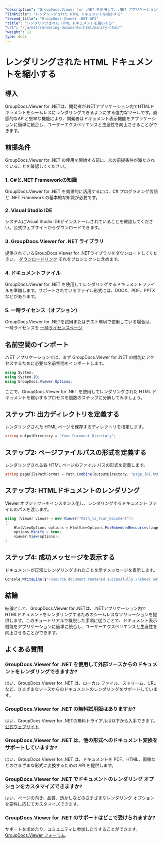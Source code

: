 ```yaml
---
"description": "GroupDocs.Viewer for .NET を使用して、.NET アプリケーションで HTML ドキュメントをシームレスにレンダリングする方法を学習します。"
"linktitle": "レンダリングされた HTML ドキュメントを縮小する"
"second_title": "GroupDocs.Viewer .NET API"
"title": "レンダリングされた HTML ドキュメントを縮小する"
"url": "/ja/net/rendering-documents-html/minify-html/"
"weight": 11
type: docs
---
```

# レンダリングされた HTML ドキュメントを縮小する

## 導入
GroupDocs.Viewer for .NETは、開発者が.NETアプリケーション内でHTMLドキュメントをシームレスにレンダリングできるようにする強力なツールです。直感的なAPIと堅牢な機能により、開発者はドキュメント表示機能をアプリケーションに簡単に統合し、ユーザーエクスペリエンスと生産性を向上させることができます。
## 前提条件
GroupDocs.Viewer for .NET の使用を開始する前に、次の前提条件が満たされていることを確認してください。
### 1. C#と.NET Frameworkの知識
GroupDocs.Viewer for .NET を効果的に活用するには、C# プログラミング言語と .NET Framework の基本的な知識が必要です。
### 2. Visual Studio IDE
システムにVisual Studio IDEがインストールされていることを確認してください。公式ウェブサイトからダウンロードできます。
### 3. GroupDocs.Viewer for .NET ライブラリ
提供されているGroupDocs.Viewer for .NETライブラリをダウンロードしてください。 [ダウンロードリンク](https://releases.groupdocs.com/viewer/net/) それをプロジェクトに含めます。
### 4. ドキュメントファイル
GroupDocs.Viewer for .NET を使用してレンダリングするドキュメントファイルを準備します。サポートされているファイル形式には、DOCX、PDF、PPTX などがあります。
### 5. 一時ライセンス（オプション）
GroupDocs.Viewer for .NETを試用またはテスト環境で使用している場合は、一時ライセンスを [一時ライセンスページ](https://purchase。groupdocs.com/temporary-license/).

## 名前空間のインポート
.NET アプリケーションでは、まず GroupDocs.Viewer for .NET の機能にアクセスするために必要な名前空間をインポートします。
```csharp
using System;
using System.IO;
using GroupDocs.Viewer.Options;
```

ここで、GroupDocs.Viewer for .NET を使用してレンダリングされた HTML ドキュメントを縮小するプロセスを複数のステップに分解してみましょう。
## ステップ1: 出力ディレクトリを定義する
レンダリングされた HTML ページを保存するディレクトリを指定します。
```csharp
string outputDirectory = "Your Document Directory";
```
## ステップ2: ページファイルパスの形式を定義する
レンダリングされる各 HTML ページのファイル パスの形式を定義します。
```csharp
string pageFilePathFormat = Path.Combine(outputDirectory, "page_{0}.html");
```
## ステップ3: HTMLドキュメントのレンダリング
Viewer オブジェクトをインスタンス化し、レンダリングするドキュメント ファイルのパスを渡します。
```csharp
using (Viewer viewer = new Viewer("Path_to_Your_Document"))
{
    HtmlViewOptions options = HtmlViewOptions.ForEmbeddedResources(pageFilePathFormat);
    options.Minify = true;
    viewer.View(options);
}
```
## ステップ4: 成功メッセージを表示する
ドキュメントが正常にレンダリングされたことを示すメッセージを表示します。
```csharp
Console.WriteLine($"\nSource document rendered successfully.\nCheck output in {outputDirectory}.");
```

## 結論
結論として、GroupDocs.Viewer for .NETは、.NETアプリケーション内でHTMLドキュメントをレンダリングするためのシームレスなソリューションを提供します。このチュートリアルで概説した手順に従うことで、ドキュメント表示機能をアプリケーションに簡単に統合し、ユーザーエクスペリエンスと生産性を向上させることができます。
## よくある質問
### GroupDocs.Viewer for .NET を使用して外部ソースからのドキュメントをレンダリングできますか?
はい、GroupDocs.Viewer for .NET は、ローカル ファイル、ストリーム、URL など、さまざまなソースからのドキュメントのレンダリングをサポートしています。
### GroupDocs.Viewer for .NET の無料試用版はありますか?
はい、GroupDocs.Viewer for .NETの無料トライアルは以下から入手できます。 [公式ウェブサイト](https://releases。groupdocs.com/).
### GroupDocs.Viewer for .NET は、他の形式へのドキュメント変換をサポートしていますか?
はい、GroupDocs.Viewer for .NET は、ドキュメントを PDF、HTML、画像などのさまざまな形式に変換するための API を提供します。
### GroupDocs.Viewer for .NET でドキュメントのレンダリング オプションをカスタマイズできますか?
はい、ページの向き、品質、透かしなどのさまざまなレンダリング オプションを要件に応じてカスタマイズできます。
### GroupDocs.Viewer for .NET のサポートはどこで受けられますか?
サポートを求めたり、コミュニティに参加したりすることができます。 [GroupDocs.Viewer フォーラム](https://forum。groupdocs.com/c/viewer/9).